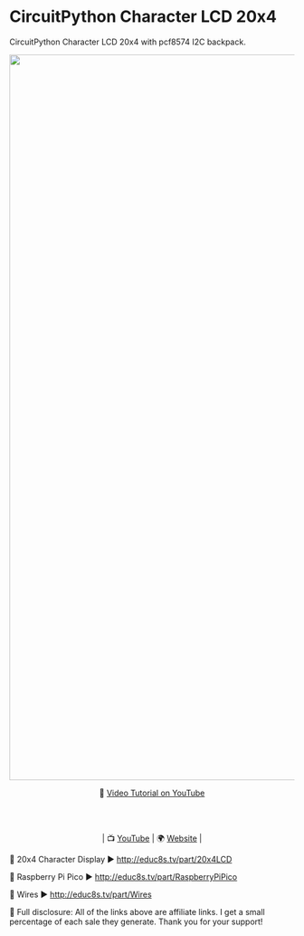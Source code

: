 # CircuitPython Character LCD 20x4

CircuitPython Character LCD 20x4 with pcf8574 I2C backpack.

<p align="center">
  <img src="demo.jpg" alt="ST7789 Thermometer" width="1280">
</p>

<p align="center">
🎥 <a href="https://youtu.be/ysH_P1WvidQ">Video Tutorial on YouTube</a>
</p>

<br>
<br>
<p align="center">
| 📺 <a href="https://www.youtube.com/educ8s">YouTube</a>
| 🌍 <a href="http://www.educ8s.tv">Website</a> | <br>
</p>


🛒 20x4 Character Display ▶ http://educ8s.tv/part/20x4LCD

🛒 Raspberry Pi Pico ▶ http://educ8s.tv/part/RaspberryPiPico

🛒 Wires ▶ http://educ8s.tv/part/Wires

💖 Full disclosure: All of the links above are affiliate links. I get a small percentage of each sale they generate. Thank you for your support!
